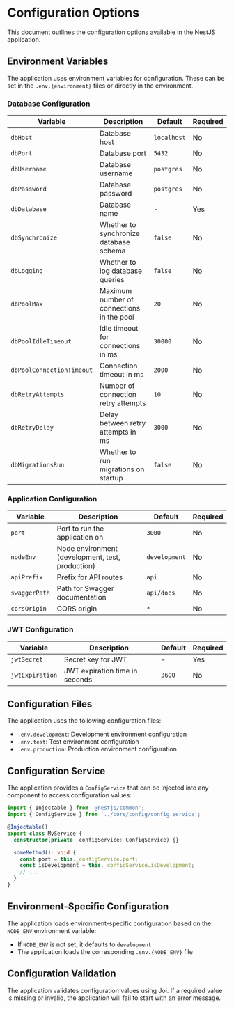 # Configuration Options

This document outlines the configuration options available in the NestJS application.

## Environment Variables

The application uses environment variables for configuration. These can be set in the `.env.{environment}` files or directly in the environment.

### Database Configuration

| Variable | Description | Default | Required |
|----------|-------------|---------|----------|
| `dbHost` | Database host | `localhost` | No |
| `dbPort` | Database port | `5432` | No |
| `dbUsername` | Database username | `postgres` | No |
| `dbPassword` | Database password | `postgres` | No |
| `dbDatabase` | Database name | - | Yes |
| `dbSynchronize` | Whether to synchronize database schema | `false` | No |
| `dbLogging` | Whether to log database queries | `false` | No |
| `dbPoolMax` | Maximum number of connections in the pool | `20` | No |
| `dbPoolIdleTimeout` | Idle timeout for connections in ms | `30000` | No |
| `dbPoolConnectionTimeout` | Connection timeout in ms | `2000` | No |
| `dbRetryAttempts` | Number of connection retry attempts | `10` | No |
| `dbRetryDelay` | Delay between retry attempts in ms | `3000` | No |
| `dbMigrationsRun` | Whether to run migrations on startup | `false` | No |

### Application Configuration

| Variable | Description | Default | Required |
|----------|-------------|---------|----------|
| `port` | Port to run the application on | `3000` | No |
| `nodeEnv` | Node environment (development, test, production) | `development` | No |
| `apiPrefix` | Prefix for API routes | `api` | No |
| `swaggerPath` | Path for Swagger documentation | `api/docs` | No |
| `corsOrigin` | CORS origin | `*` | No |

### JWT Configuration

| Variable | Description | Default | Required |
|----------|-------------|---------|----------|
| `jwtSecret` | Secret key for JWT | - | Yes |
| `jwtExpiration` | JWT expiration time in seconds | `3600` | No |

## Configuration Files

The application uses the following configuration files:

- `.env.development`: Development environment configuration
- `.env.test`: Test environment configuration
- `.env.production`: Production environment configuration

## Configuration Service

The application provides a `ConfigService` that can be injected into any component to access configuration values:

```typescript
import { Injectable } from '@nestjs/common';
import { ConfigService } from '../core/config/config.service';

@Injectable()
export class MyService {
  constructor(private _configService: ConfigService) {}

  someMethod(): void {
    const port = this._configService.port;
    const isDevelopment = this._configService.isDevelopment;
    // ...
  }
}
```

## Environment-Specific Configuration

The application loads environment-specific configuration based on the `NODE_ENV` environment variable:

- If `NODE_ENV` is not set, it defaults to `development`
- The application loads the corresponding `.env.{NODE_ENV}` file

## Configuration Validation

The application validates configuration values using Joi. If a required value is missing or invalid, the application will fail to start with an error message.
